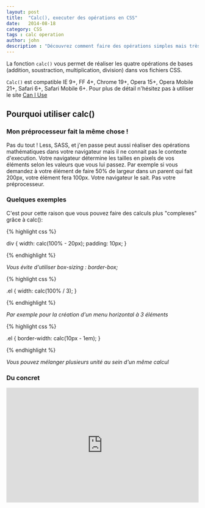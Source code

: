 ```yaml
---
layout: post
title:  "Calc(), executer des opérations en CSS"
date:   2014-08-18
category: CSS
tags : calc operation
author: john
description : "Découvrez comment faire des opérations simples mais très utiles dans vos feuilles de styles."
---
```

La fonction `calc()` vous permet de réaliser les quatre opérations de bases (addition, soustraction, multiplication, division) dans vos fichiers CSS.

`Calc()` est compatible IE 9+, FF 4+, Chrome 19+, Opera 15+, Opera Mobile 21+, Safari 6+, Safari Mobile 6+. Pour plus de détail n'hésitez pas à utiliser le site [Can I Use](http://caniuse.com/#feat=calc)

## Pourquoi utiliser calc()

### Mon préprocesseur fait la même chose !

Pas du tout ! Less, SASS, et j'en passe peut aussi réaliser des opérations mathématiques dans votre navigateur mais il ne connait pas le contexte d'execution. Votre navigateur détermine les tailles en pixels de vos éléments selon les valeurs que vous lui passez. Par exemple si vous demandez à votre élément de faire 50% de largeur dans un parent qui fait 200px, votre élément fera 100px. Votre navigateur le sait. Pas votre préprocesseur.

### Quelques exemples

C'est pour cette raison que vous pouvez faire des calculs plus "complexes" grâce à calc():

{% highlight css %}

div {
    width: calc(100% - 20px);
    padding: 10px;
}

{% endhighlight %}

*Vous évite d'utiliser box-sizing : border-box;*

{% highlight css %}

.el {
    width: calc(100% / 3);
}

{% endhighlight %}

*Par exemple pour la création d'un menu horizontal à 3 éléments*

{% highlight css %}

.el {
    border-width: calc(10px - 1em);
}

{% endhighlight %}

*Vous pouvez mélanger plusieurs unité au sein d'un même calcul*

### Du concret

<iframe width="100%" height="300" src="http://jsfiddle.net/f5z3o8xs/embedded/result,css,html/" allowfullscreen="allowfullscreen" frameborder="0"></iframe>
